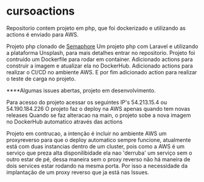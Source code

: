 # cursoactions
Repositorio contem projeto em php, que foi dockerizado e utilizando as actions é enviado para AWS.

Projeto php clonado de [Semaphore](https://github.com/TomFern/semaphore-demo-php-unsplash)
Um projeto php com Laravel e utilizando a plataforma Unsplash, para mais detalhes entrar no repositorio.
Projeto foi contruído um Dockerfile para rodar em container.
Adicionado actions para construir a imagem e atualizar ela no DockerHub.
Adicionado actions para realizar o CI/CD no ambiente AWS.
E por fim adicionado action para realizar o teste de carga no projeto.

****Algumas issues abertas, projeto em desenvolvimento.

Para acesso do projeto acessar os seguintes IP's 54.213.15.4 ou 54.190.184.226 
O projeto faz o deploy na AWS apenas quando tem novas releases
Quando se faz alteracao na main, o projeto sobe a nova imagem no DockerHub automatico através das actions

Projeto em contrucao, a intenção é incluir no ambiente AWS um proxyreverso para que o deploy automatico sempre funcione, atualmente está com duas instancias dentro de um cluster, pois como a AWS é um serviço que preza alta disponilibidade ela nao 'derruba' um serviço sem o outro estar de pé, dessa maneira sem o proxy reverso não há maneira de dois services estar rodando na mesma porta. Por isso a necessidade da implantação de um proxy reverso que ja está nas Issues.

